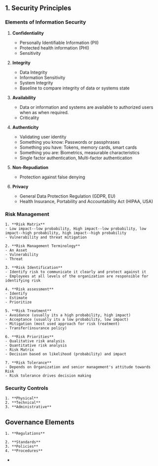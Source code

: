 ## 1. Security Principles

### Elements of Information Security
1. **Confidentiality**
	- Personally Identifiable Information (PII)
	- Protected health information (PHI)
	- Sensitivity

2. **Integrity**
	- Data Integrity
	- Information Sensitivity
	- System Integrity
	- Baseline to compare integrity of data or systems state

3. **Availability**
	- Data or information and systems are available to authorized users when as when required.
	- Criticality

4. **Authenticity**
	- Validating user identity
	- Something you know: Passwords or passphrases
	- Something you have: Tokens, memory cards, smart cards
	- Something you are: Biometrics, measurable characteristics
	- Single factor authentication, Multi-factor authentication

5. **Non-Repudiation**
	- Protection against false denying

6. **Privacy**
	- General Data Protection Regulation (GDPR, EU)
	- Health Insurance, Portability and Accountability Act (HIPAA, USA)

### Risk Management
	1. **Risk Matrix** 
	- Low impact--low probability, High impact--low probability, low impact--high probability, high impact--high probability
	- Vulnerability and threat mitigation
	
	2. **Risk Management Terminology**
	- An Asset
	- Vulnerability
	- Threat

	3. **Risk Identification**
	- Identify risk to communicate it clearly and protect against it
	- Employees at all levels of the organization are responsible for identifying risk

	4. **Risk assessment**
	- Identify
	- Estimate
	- Prioritize

	5. **Risk Treatment**
	- Avoidance (usually its a high probability, high impact)
	- Acceptance (usually its a low probability, low impact)
	- Mitigation (most used approach for risk treatment)
	- Transfer(insurance policy)

 	6. **Risk Priorities**
	- Qualitative risk analysis
	- Quantitative risk analysis
	- Risk Matrix
	- Decision based on likelihood (probability) and impact 

	7. **Risk Tolerance**
	- Depends on Organization and senior management's attitude towards Risk
	- Risk tolerance drives decision making
	
### Security Controls
	1. **Physical**
	2. **Technical**
	3. **Administrative**

## Governance Elements	
	1. **Regulations**
	
	2. **Standards**
	3. **Policies**
	4. **Procedures**





*
